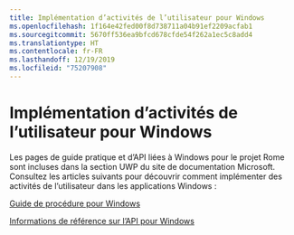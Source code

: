 ```yaml
---
title: Implémentation d’activités de l’utilisateur pour Windows
ms.openlocfilehash: 1f164e42fed00f8d738711a04b91ef2209acfab1
ms.sourcegitcommit: 5670ff536ea9bfcd678cfde54f262a1ec5c8add4
ms.translationtype: HT
ms.contentlocale: fr-FR
ms.lasthandoff: 12/19/2019
ms.locfileid: "75207908"
---
```

# <a name="implementing-user-activities-for-windows"></a>Implémentation d’activités de l’utilisateur pour Windows

Les pages de guide pratique et d’API liées à Windows pour le projet Rome sont incluses dans la section UWP du site de documentation Microsoft. Consultez les articles suivants pour découvrir comment implémenter des activités de l’utilisateur dans les applications Windows :

[Guide de procédure pour Windows](https://docs.microsoft.com/windows/uwp/launch-resume/useractivities)

[Informations de référence sur l’API pour Windows](https://docs.microsoft.com/uwp/api/windows.applicationmodel.useractivities)
